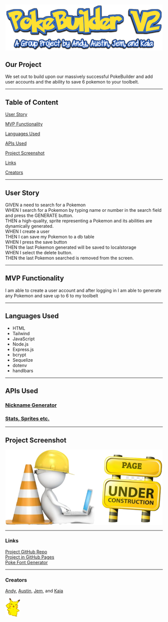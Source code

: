 ![PokeBuilder Logo](./public/images/PokeBuilder-V2.png)
## Our Project 

We set out to build upon our massively successful PokeBuilder and add user accounts and the ability to save 6 pokemon to your toolbelt.

---

## Table of Content
[User Story](#user-story)

[MVP Functionality](#mvp-functionality)

[Languages Used](#languages-used)

[APIs Used](#apis-used)

[Project Screenshot](#project-screenshot)

[Links](#links)

[Creators](#creators)

---
## User Story
GIVEN a need to search for a Pokemon</br>
WHEN I search for a Pokemon by typing name or number in the search field and press the GENERATE button.</br>
THEN a high-quality, sprite representing a Pokemon and its abilities are dynamically generated.</br>
WHEN I create a user</br>
THEN I can save my Pokemon to a db table</br>
WHEN I press the save button</br>
THEN the last Pokemon generated will be saved to localstorage</br>
WHEN I select the delete button.</br>
THEN the last Pokemon searched is removed from the screen.</br>

---
## MVP Functionality
I am able to create a user account and after logging in I am able to generate any Pokemon and save up to 6 to my toolbelt <br>

---
## Languages Used
* HTML
* Tailwind
* JavaScript
* Node.js
* Express.js
* bcrypt
* Sequelize
* dotenv
* handlbars
---
## APIs Used 

### [Nickname Generator](https://fungenerators.com/name/pokemon/) <br>
### [Stats, Sprites etc.](https://pokeapi.co/)

---
## Project Screenshot
![Project Screenshot](./public/images/Under-Construction.png)

---
### Links
[Project GitHub Repo](https://github.com/irvingjem/poke-builder-V2) <br>
[Project in GitHub Pages](https://irvingjem.github.io/poke-builder-V2/)<br>
[Poke Font Generator](https://textcraft.net/style/Textcraft/pokemon)<br>

---
### Creators
[Andy](https://github.com/superfishal), [Austin](https://github.com/KingAusti), [Jem](https://github.com/irvingjem), and [Kaia](https://github.com/kaiafay)

![Happy Dancing Pikachu](./public/images/happy-pikachu.gif)<br>